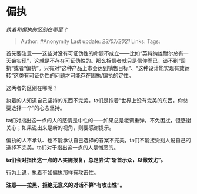 # 偏执
*执着和偏执的区别在哪里？*

> Author: #Anonymity
> Last update: *23/07/2021* 
> Links:
> Tags:  



首先要注意——这些对没有可证伪性的命题不成立——比如“英特纳雄耐尔总有一天会实现”，这就是不存在可证伪性的。那么相信者就只是信仰而已，谈不到“固执”或者“偏执”。只有对“这种产品上市会达到销售目标”、“这种设计能实现有效运转”这类有可证伪性的问题才可能存在固执/偏执的定性。

这两者的区别在哪呢？

执着的人知道自己坚持的东西不完美，ta们是抱着“世界上没有完美的东西，你总要选择一个”的心态坚持。

ta们对指出这一点的人的感情是中性的——如果总是老调重弹，不免困扰，但感谢关心；如果说出来是新的视角，则要感谢提示。

偏执的人不承认、也不能承认自己选择的答案不完美，ta们不能接受别人说自己的选择不完美。ta们对于指出这一点的人是憎恶的。

**ta们会对指出这一点的人实施报复，总是尝试“斩首示众，以儆效尤”。**

行为上说，执着不如偏执那样有攻击性。

**注意——拉黑、拒绝无意义的对话不算“有攻击性”。**



